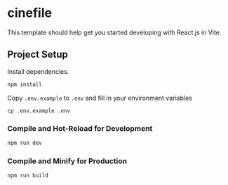 # cinefile

This template should help get you started developing with React.js in Vite.

## Project Setup

Install dependencies.

```sh
npm install
```

Copy `.env.example` to `.env` and fill in your environment variables

```shell
cp .env.example .env
```

### Compile and Hot-Reload for Development

```sh
npm run dev
```

### Compile and Minify for Production

```sh
npm run build
```
